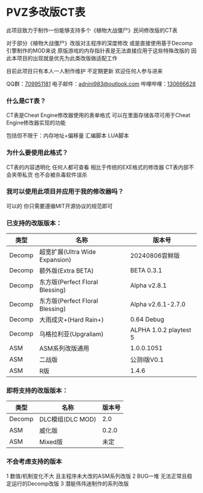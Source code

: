 # PVZ多改版CT表
此项目致力于制作一份能够支持多个《植物大战僵尸》民间修改版的CT表

对于部分《植物大战僵尸》改版对主程序的深度修改 或是直接使用基于Decomp引擎制作的MOD来说 原版游戏的内存指针表是无法直接应用于这些特殊改版的 因此本项目的出现就是优先为此类改版做适配工作 

目前此项目只有本人一人制作维护 不定期更新 欢迎任何人参与进来

QQ群：[709951181](https://qm.qq.com/q/oQAFprhOIa) 电子邮件：adnini983@outlook.com 哔哩哔哩：[130666628](https://space.bilibili.com/130666628)

### 什么是CT表？ ###

CT表是Cheat Engine修改器使用的表单格式 可以在里面存储各项可用于Cheat Engine修改器实现的功能

包括但不限于：内存地址+偏移量 汇编脚本 LUA脚本

### 为什么要使用此格式？ ###

CT表的内容透明化 任何人都可查看 相比于传统的EXE格式的修改器 CT表内部不会夹带私货 也不会被杀毒软件误杀

### 我可以使用此项目并应用于我的修改器吗？ ###

可以的 你只需要遵循MIT开源协议的规范即可

### 已支持的改版版本： ###
|类型|名称|版本号|
|---|---|---|
|Decomp|超宽扩展(Ultra Wide Expansion)|20240806尝鲜版|
|Decomp|额外版(Extra BETA)|BETA 0.3.1|
|Decomp|东方版(Perfect Floral Blessing)|Alpha v2.8.1|
|Decomp|东方版(Perfect Floral Blessing)|Alpha v2.6.1-2.7.0|
|Decomp|大雨成灾+(Hard Rain+)|0.64 Debug|
|Decomp|乌格拉利亚(Upgraliam)|ALPHA 1.0.2 playtest 5|
|ASM|ASM系列改版通用|1.0.0.1051|
|ASM|二战版|公测I版V0.1|
|ASM|R版|1.4.6|

### 即将支持的改版版本： ###
|类型|名称|版本号|
|---|---|---|
|Decomp|DLC模组(DLC MOD)|2.0|
|ASM|威化版|0.2.0|
|ASM|Mixed版|未定|

### 不会考虑支持的版本 ###
1 数值/机制变化不大 且主程序未大改的ASM系列改版
2 BUG一堆 无法正常且稳定运行的Decomp改版
3 潜艇伟伟迷制作的系列改版
